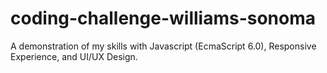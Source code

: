 # coding-challenge-williams-sonoma
A demonstration of my skills with Javascript (EcmaScript 6.0), Responsive Experience, and UI/UX Design.
